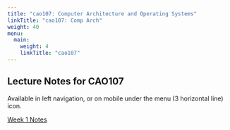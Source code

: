 ```yaml
---
title: "cao107: Computer Architecture and Operating Systems"
linkTitle: "cao107: Comp Arch"
weight: 40
menu:
  main:
    weight: 4
    linkTitle: "cao107"
---
```


## Lecture Notes for CAO107

Available in left navigation, or on mobile under the menu (3 horizontal line) icon.

<a class="btn btn-lg btn-primary mr-3 mb-4" href="week1/">Week 1 Notes
</a>